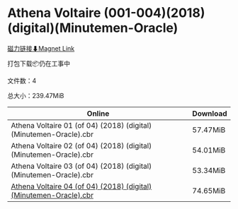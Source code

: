 # Athena Voltaire (001-004)(2018)(digital)(Minutemen-Oracle)

[磁力链接⬇Magnet Link](magnet:?xt=urn:btih:751be88548218c8aba9aecb8ec1389cab20e8914&dn=Athena%20Voltaire%20%28001-004%29%282018%29%28digital%29%28Minutemen-Oracle%29)

打包下载📦仍在工事中

文件数：4

总大小：239.47MiB

Online | Download
--- | ---
Athena Voltaire 01 (of 04) (2018) (digital) (Minutemen-Oracle).cbr | 57.47MiB
Athena Voltaire 02 (of 04) (2018) (digital) (Minutemen-Oracle).cbr | 54.01MiB
Athena Voltaire 03 (of 04) (2018) (digital) (Minutemen-Oracle).cbr | 53.34MiB
[Athena Voltaire 04 (of 04) (2018) (digital) (Minutemen-Oracle).cbr](https://github.com/alicewish/markdown/blob/master/comic/Athena-Voltaire-04-of-04-2018-digital-Minutemen-Oracle-cbr.md) | 74.65MiB